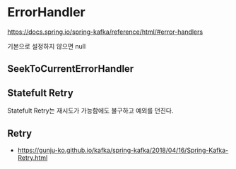 # ErrorHandler


https://docs.spring.io/spring-kafka/reference/html/#error-handlers

기본으로 설정하지 않으면 null


## SeekToCurrentErrorHandler


## Statefult Retry

Statefult Retry는 재시도가 가능함에도 불구하고 예외를 던진다.



## Retry

- https://gunju-ko.github.io/kafka/spring-kafka/2018/04/16/Spring-Kafka-Retry.html